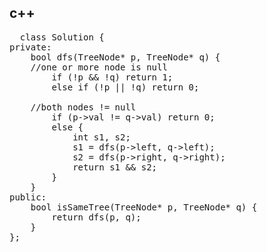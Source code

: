 ## c++
<pre>
  class Solution {
private:
    bool dfs(TreeNode* p, TreeNode* q) {
    //one or more node is null
        if (!p && !q) return 1;
        else if (!p || !q) return 0;

    //both nodes != null
        if (p->val != q->val) return 0;
        else {
            int s1, s2;
            s1 = dfs(p->left, q->left);
            s2 = dfs(p->right, q->right);
            return s1 && s2;
        }
    }
public:
    bool isSameTree(TreeNode* p, TreeNode* q) {
        return dfs(p, q);
    }
};
</pre>
